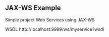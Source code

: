 ## JAX-WS Example
Simple project Web Services using JAX-WS 


WSDL
http://localhost:9999/ws/myservice?wsdl


